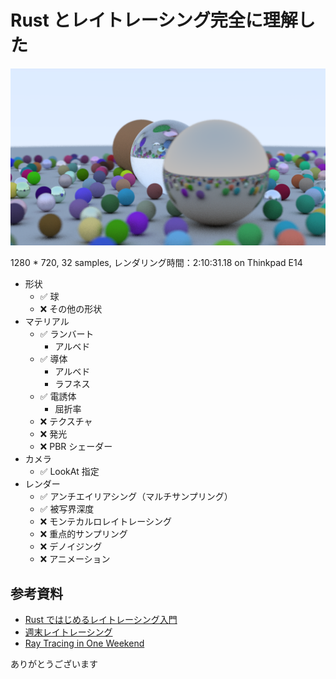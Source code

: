 # Rust とレイトレーシング完全に理解した

![render result](./render.png)

1280 \* 720, 32 samples, レンダリング時間：2:10:31.18 on Thinkpad E14

- 形状
  - ✅ 球
  - ❌ その他の形状
- マテリアル
  - ✅ ランバート
    - アルベド
  - ✅ 導体
    - アルベド
    - ラフネス
  - ✅ 電誘体
    - 屈折率
  - ❌ テクスチャ
  - ❌ 発光
  - ❌ PBR シェーダー
- カメラ
  - ✅ LookAt 指定
- レンダー
  - ✅ アンチエイリアシング（マルチサンプリング）
  - ✅ 被写界深度
  - ❌ モンテカルロレイトレーシング
  - ❌ 重点的サンプリング
  - ❌ デノイジング
  - ❌ アニメーション

## 参考資料

- [Rust ではじめるレイトレーシング入門](https://github.com/mebiusbox/docs/blob/master/Rust%E3%81%A7%E3%81%AF%E3%81%98%E3%82%81%E3%82%8B%E3%83%AC%E3%82%A4%E3%83%88%E3%83%AC%E3%83%BC%E3%82%B7%E3%83%B3%E3%82%B0%E5%85%A5%E9%96%80.pdf)
- [週末レイトレーシング](https://inzkyk.xyz/ray_tracing_in_one_weekend/)
- [Ray Tracing in One Weekend](https://raytracing.github.io/books/RayTracingInOneWeekend.html)

ありがとうございます
